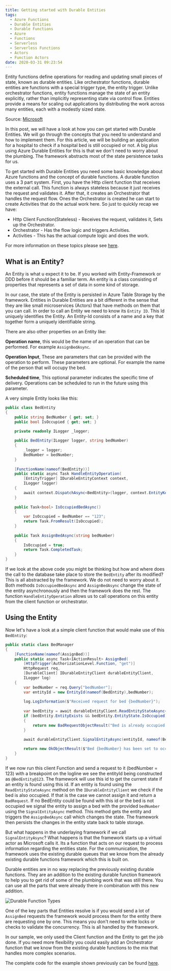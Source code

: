 ```yaml
---
title: Getting started with Durable Entities
tags:
  - Azure Functions
  - Durable Entities
  - Durable Functions
  - Azure
  - Functions
  - Serverless
  - Serverless Functions
  - Actors
  - Function Actors
date: 2020-03-31 09:23:54
---
```



Entity functions define operations for reading and updating small pieces of state, known as durable entities. Like orchestrator functions, durable entities are functions with a special trigger type, the entity trigger. Unlike orchestrator functions, entity functions manage the state of an entity explicitly, rather than implicitly representing state via control flow. Entities provide a means for scaling out applications by distributing the work across many entities, each with a modestly sized state.

Source: [Microsoft](https://docs.microsoft.com/nl-nl/azure/azure-functions/durable/durable-functions-entities?tabs=csharp)

In this post, we will have a look at how you can get started with Durable Entities. We will go through the concepts that you need to understand and how to implement them. For this article, we will be building an application for a hospital to check if a hospital bed is still occupied or not. A big plus using Azure Durable Entities for this is that we don't need to worry about the plumbing. The framework abstracts most of the state persistence tasks for us.

To get started with Durable Entities you need some basic knowledge about Azure functions and the concept of durable functions. A durable function uses a 3 part system. First, you have the Http client function that receives the external call. This function is always stateless because it just receives the request and validates it. After that, it creates an Orchestrator that handles the request flow. Ones the Orchestrator is created he can start to create Activities that do the actual work here. So just to quickly recap we have:

- Http Client Function(Stateless) - Receives the request, validates it, Sets up the Orchestrator.
- Orchestrator - Has the flow logic and triggers Activities.
- Activities - This has the actual compute logic and does the work.

For more information on these topics please see [here](https://docs.microsoft.com/nl-nl/azure/azure-functions).

## What is an Entity?

An Entity is what u expect it to be. If you worked with Entity-Framework or DDD before it should be a familiar term. An entity is a class consisting of properties that represents a set of data in some kind of storage.

In our case, the state of the Entity is persisted in Azure Table Storage by the framework.  Entities in Durable Entities are a bit different in the sense that they are like small microservices (Actors) that have methods on them that you can call. In order to call an Entity we need to know its `Entity ID`. This Id uniquely identifies the Entity. An Entity-Id consists of a name and a key that together form a uniquely identifiable string.

There are also other properties on an Entity like:

**Operation name**, this would be the name of an operation that can be performed. For example `AssignBedAsync`.

**Operation Input**, These are parameters that can be provided with the operation to perform. These parameters are optional. For example the name of the person that will occupy the bed.

**Scheduled time**, This optional parameter indicates the specific time of delivery. Operations can be scheduled to run in the future using this parameter.

A very simple Entity looks like this:

```csharp
public class BedEntity
{
    public string BedNumber { get; set; }
    public bool IsOccupied { get; set; }
    
    private readonly ILogger _logger;

    public BedEntity(ILogger logger, string bedNumber)
    {
        _logger = logger;
        BedNumber = bedNumber;
    }
    
    [FunctionName(nameof(BedEntity))]
    public static async Task HandleEntityOperation(
        [EntityTrigger] IDurableEntityContext context,
        ILogger logger)
    {
        await context.DispatchAsync<BedEntity>(logger, context.EntityKey);
    }
    
    public Task<bool> IsOccupiedBedAsync()
    {
        var IsOccupied = BedNumber == "123";
        return Task.FromResult(IsOccupied);
    }
    
    public Task AssignBedAsync(string bedNumber)
    {
        IsOccupied = true;
        return Task.CompletedTask;
    }
}
```

If we look at the above code you might be thinking but how and where does the call to the database take place to store the `BedEntity` after its modified? This is all abstracted by the framework. We do not need to worry about it. Both methods `IsOccupiedBedAsync` and `AssignBedAsync` change the state of the entity asynchronously and then the framework does the rest. The function `HandleEntityOperation` allows us to call operations on this entity from the client function or orchestrator.

## Using the Entity

Now let's have a look at a simple client function that would make use of this `BedEntity`:

```csharp
public static class BedManager
{
    [FunctionName(nameof(AssignBed))]
    public static async Task<IActionResult> AssignBed(
        [HttpTrigger(AuthorizationLevel.Function, "get")]
        HttpRequest req,
        [DurableClient] IDurableEntityClient durableEntityClient,
        ILogger log)
    {
        var bedNumber = req.Query["bedNumber"];
        var entityId = new EntityId(nameof(BedEntity),bedNumber);
        
        log.LogInformation($"Received request for bed {bedNumber}");
        
        var bedEntity = await durableEntityClient.ReadEntityStateAsync<BedEntity>(entityId);
        if (bedEntity.EntityExists && bedEntity.EntityState.IsOccupied)
        {
            return new BadRequestObjectResult("Bed is already occupied.");
        }
        
        await durableEntityClient.SignalEntityAsync(entityId, nameof(BedEntity.AssignBedAsync));

        return new OkObjectResult($"Bed {bedNumber} has been set to occupied.");
    }
}
```

If we now run this client Function and send a request to it (bedNumber = 123) with a breakpoint on the logline we see the entityId being constructed as `@BedEntity@123`. The framework will use this id to get the current state if an entity is found using this id. If an entity is found using the `ReadEntityStateAsync` method on the `IDurableEntityClient` we check if the bed is also occupied. If that is the case we cannot assign it and return a `BadRequest`. If no BedEntity could be found with this id or the bed is not occupied we signal the entity to assign a bed with the provided `bedNumber` using the `SignalEntityAsync` method. This method gets the entity and triggers the `AssignBedAsync` call which changes the state. The framework then persists the changes in the entity state back to table storage.

But what happens in the underlaying framework if we call `SignalEntityAsync`? What happens is that the framework starts up a virtual actor as Microsoft calls it. Its a function that acts on our request to process information regarding the entities state. For the communication, the framework uses the existing durable queues that we know from the already existing durable functions framework which this is built on.

Durable entities are in no way replacing the previously existing durable functions. They are an addition to the existing durable function framework to help you to get rid of some of the plumbing work that was still there. You can use all the parts that were already there in combination with this new addition. 

![Durable Function Types](images/durable-entities/functiontypes.png)

One of the key parts that Entities resolve is if you would send a lot of `AssignBed` requests the framework would process them for the entity there are requesting one by one. This means you don't need to write locks or checks to validate the concurrency. This is all handled by the framework.

In our sample, we only used the Client function and the Entity to get the job done. If you need more flexibility you could easily add an Orchestrator function that we know from the existing durable functions to the mix that handles more complex scenarios.

The complete code for the example shown previously can be found [here](https://github.com/fschaal/Durable-Entities).